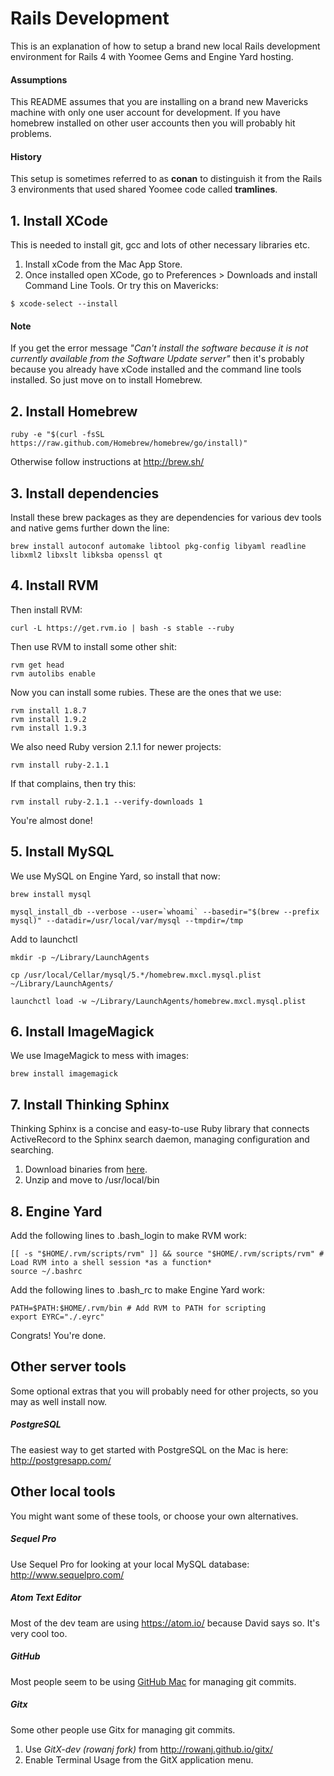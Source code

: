 # Rails Development

This is an explanation of how to setup a brand new local Rails development environment for Rails 4 with Yoomee Gems and Engine Yard hosting.

#### Assumptions

This README assumes that you are installing on a brand new Mavericks  machine  with only one user account for development. If you have homebrew installed on other user accounts then you will probably hit problems.

#### History

This setup is sometimes referred to as **conan** to distinguish it from the Rails 3 environments that used shared Yoomee code called **tramlines**.

## 1. Install XCode

This is needed to install git, gcc and lots of other necessary
libraries etc.

1. Install xCode from the Mac App Store.
2. Once installed open XCode, go to Preferences > Downloads and install Command Line Tools. Or try this on Mavericks:

```
$ xcode-select --install
```

#### Note

If you get the error message _"Can't install the software because it is not currently available from the Software Update server"_ then it's probably because you already have xCode installed and the command line tools installed. So just move on to install Homebrew.

## 2. Install Homebrew

```
ruby -e "$(curl -fsSL https://raw.github.com/Homebrew/homebrew/go/install)"
```

Otherwise follow instructions at http://brew.sh/

## 3. Install dependencies

Install these brew packages as they are dependencies for various dev tools and native gems further down the line:

```
brew install autoconf automake libtool pkg-config libyaml readline libxml2 libxslt libksba openssl qt
```

## 4. Install RVM

Then install RVM:

```
curl -L https://get.rvm.io | bash -s stable --ruby
```

Then use RVM to install some other shit:

```
rvm get head
rvm autolibs enable
```

Now you can install some rubies. These are the ones that we use:

```
rvm install 1.8.7
rvm install 1.9.2
rvm install 1.9.3
```

We also need Ruby version 2.1.1 for newer projects:

```
rvm install ruby-2.1.1
```

If that complains, then try this:

```
rvm install ruby-2.1.1 --verify-downloads 1
```

You're almost done!

## 5. Install MySQL

We use MySQL on Engine Yard, so install that now:

```
brew install mysql
```

```
mysql_install_db --verbose --user=`whoami` --basedir="$(brew --prefix mysql)" --datadir=/usr/local/var/mysql --tmpdir=/tmp
```

Add to launchctl

```
mkdir -p ~/Library/LaunchAgents
```

```
cp /usr/local/Cellar/mysql/5.*/homebrew.mxcl.mysql.plist ~/Library/LaunchAgents/
```

```
launchctl load -w ~/Library/LaunchAgents/homebrew.mxcl.mysql.plist
```

## 6. Install ImageMagick

We use ImageMagick to mess with images:

```
brew install imagemagick
```

## 7. Install Thinking Sphinx

Thinking Sphinx is a concise and easy-to-use Ruby library that connects ActiveRecord to the Sphinx search daemon, managing configuration and searching.

1. Download binaries from [here](https://gitlab.yoomee.com/yoomee/docs/raw/master/assets/binaries/sphinx_binaries.zip).
2. Unzip and move to /usr/local/bin

## 8. Engine Yard

Add the following lines to .bash_login to make RVM work:

```
[[ -s "$HOME/.rvm/scripts/rvm" ]] && source "$HOME/.rvm/scripts/rvm" # Load RVM into a shell session *as a function*
source ~/.bashrc
```

Add the following lines to .bash_rc to make Engine Yard work:

```
PATH=$PATH:$HOME/.rvm/bin # Add RVM to PATH for scripting
export EYRC="./.eyrc"
```


Congrats! You're done.

## Other server tools

Some optional extras that you will probably need for other projects, so you may as well install now.

##### PostgreSQL

The easiest way to get started with PostgreSQL on the Mac is here: http://postgresapp.com/

## Other local tools

You might want some of these tools, or choose your own alternatives.

##### Sequel Pro

Use Sequel Pro for looking at your local MySQL database: http://www.sequelpro.com/

##### Atom Text Editor

Most of the dev team are using https://atom.io/ because David says so. It's very cool too.


##### GitHub

Most people seem to be using [GitHub Mac](https://mac.github.com/) for managing git commits.

##### Gitx

Some other people use Gitx for managing git commits.

1. Use _GitX-dev (rowanj fork)_ from http://rowanj.github.io/gitx/
2. Enable Terminal Usage from the GitX application menu.
